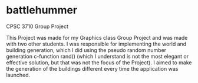 # battlehummer
CPSC 3710 Group Project

This Project was made for my Graphics class Group Project and was made with two other students.
I was responsible for implementing the world and building generation, which I did using the pseudo
random number generation c-function rand() (which I understand is not the most elegant or effective
solution, but that was not the focus of the Project). I aimed to make the generation of the buildings
different every time the application was launched.
